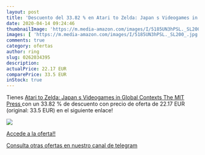 ```yaml
---
layout: post
title: 'Descuento del 33.82 % en Atari to Zelda: Japan s Videogames in Gl'
date: 2020-04-14 09:24:46
thumbnailImage: 'https://m.media-amazon.com/images/I/5185UN3hPSL._SL200_.jpg'
images: [ 'https://m.media-amazon.com/images/I/5185UN3hPSL._SL200_.jpg' ]
comments: true
category: ofertas
author: ring
slug: 0262034395
description:
actualPrice: 22.17 EUR
comparePrice: 33.5 EUR
inStock: true
---
```


Tienes [Atari to Zelda: Japan s Videogames in Global Contexts  The MIT Press ](https://www.amazon.com/dp/0262034395/?tag=redken08-20) con un 33.82 % de descuento con precio de oferta de 22.17 EUR (original: 33.5 EUR) en el siguiente enlace!

[![](https://m.media-amazon.com/images/I/5185UN3hPSL._SL200_.jpg)](https://www.amazon.com/dp/0262034395/?tag=redken08-20)

[Accede a la oferta!!](https://www.amazon.com/dp/0262034395/?tag=redken08-20)

[Consulta otras ofertas en nuestro canal de telegram](https://t.me/s/ofertas25)
